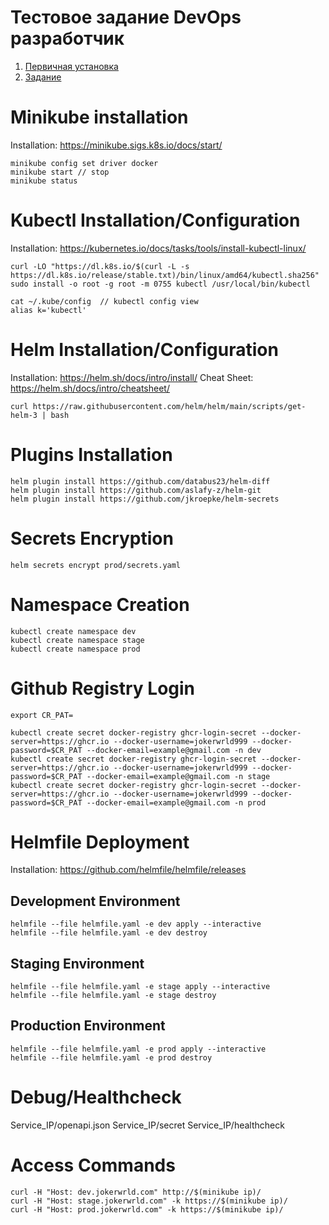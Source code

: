 # Тестовое задание DevOps разработчик

1. [Первичная установка](docs/project_install.md)
2. [Задание](docs/assignment.md)

# Minikube installation
Installation: https://minikube.sigs.k8s.io/docs/start/
```
minikube config set driver docker
minikube start // stop
minikube status
```

# Kubectl Installation/Configuration
Installation: https://kubernetes.io/docs/tasks/tools/install-kubectl-linux/

```
curl -LO "https://dl.k8s.io/$(curl -L -s https://dl.k8s.io/release/stable.txt)/bin/linux/amd64/kubectl.sha256"
sudo install -o root -g root -m 0755 kubectl /usr/local/bin/kubectl

cat ~/.kube/config  // kubectl config view
alias k='kubectl'
```

# Helm Installation/Configuration
Installation: https://helm.sh/docs/intro/install/
Cheat Sheet: https://helm.sh/docs/intro/cheatsheet/

```
curl https://raw.githubusercontent.com/helm/helm/main/scripts/get-helm-3 | bash
```

# Plugins Installation
```
helm plugin install https://github.com/databus23/helm-diff
helm plugin install https://github.com/aslafy-z/helm-git
helm plugin install https://github.com/jkroepke/helm-secrets
```

# Secrets Encryption
```
helm secrets encrypt prod/secrets.yaml
```
# Namespace Creation
```
kubectl create namespace dev
kubectl create namespace stage
kubectl create namespace prod
```

# Github Registry Login
```
export CR_PAT=

kubectl create secret docker-registry ghcr-login-secret --docker-server=https://ghcr.io --docker-username=jokerwrld999 --docker-password=$CR_PAT --docker-email=example@gmail.com -n dev
kubectl create secret docker-registry ghcr-login-secret --docker-server=https://ghcr.io --docker-username=jokerwrld999 --docker-password=$CR_PAT --docker-email=example@gmail.com -n stage
kubectl create secret docker-registry ghcr-login-secret --docker-server=https://ghcr.io --docker-username=jokerwrld999 --docker-password=$CR_PAT --docker-email=example@gmail.com -n prod
```

# Helmfile Deployment
Installation: https://github.com/helmfile/helmfile/releases

## Development Environment
```
helmfile --file helmfile.yaml -e dev apply --interactive
helmfile --file helmfile.yaml -e dev destroy
```

## Staging Environment
```
helmfile --file helmfile.yaml -e stage apply --interactive
helmfile --file helmfile.yaml -e stage destroy
```

## Production Environment
```
helmfile --file helmfile.yaml -e prod apply --interactive
helmfile --file helmfile.yaml -e prod destroy
```

# Debug/Healthcheck
Service_IP/openapi.json
Service_IP/secret
Service_IP/healthcheck

# Access Commands
```
curl -H "Host: dev.jokerwrld.com" http://$(minikube ip)/
curl -H "Host: stage.jokerwrld.com" -k https://$(minikube ip)/
curl -H "Host: prod.jokerwrld.com" -k https://$(minikube ip)/
```

